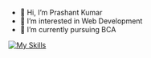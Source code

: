 - 👋 Hi, I’m Prashant Kumar
- 👀 I’m interested in Web Development
- 🌱 I’m currently pursuing BCA

[![My Skills](https://skillicons.dev/icons?i=html,css,js,tailwind,react,github,figma,docker&theme=dark)](https://skillicons.dev)

<!---
pkprashantkr/pkprashantkr is a ✨ special ✨ repository because its `README.md` (this file) appears on your GitHub profile.
You can click the Preview link to take a look at your changes.
--->

